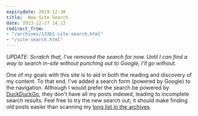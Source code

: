 ```yaml
---
expirydate: 2019-12-30
title:  New Site Search
date: 2013-12-27 14:13
redirect_from:
- "/archives/13361-site-search.html"
- "/site-search.html"
---
```



*UPDATE: Scratch that, I've removed the search for now. Until I can find a way to search in-site without punching out to Google, I'll go without.*

One of my goals with this site is to aid in both the reading and discovery of my content. To that end, I've added a search form (powered by Google) to the navigation. Although I would prefer the search be powered by [DuckDuckGo](https://duckduckgo.com), they don't have all my posts indexed, leading to incomplete search results. Feel free to try the new search out; it should make finding old posts easier than scanning my [long list in the archives](/archives).
